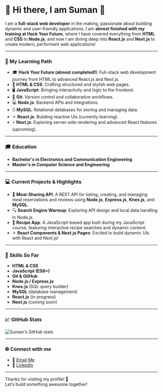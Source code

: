 # 👋 Hi there, I am Suman 👋

I am a **full-stack web developer** in the making, passionate about building dynamic and user-friendly applications. I am **almost finished with my training at Hack Your Future**, where I have covered everything from **HTML** and **CSS** to **Node.js**, and now I am diving deep into **React.js** and **Next.js** to create modern, performant web applications!

---

### 🌱 My Learning Path
- 🎓 **Hack Your Future (almost completed!)**: Full-stack web development journey from HTML to advanced React.js and Next.js.
- 📜 **HTML & CSS**: Crafting structured and stylish web pages.
- 🖥️ **JavaScript**: Bringing interactivity and logic to the frontend.
- 🔧 **Git**: Version control and collaborative workflows.
- 💻 **Node.js**: Backend APIs and integrations.
- 🗄️ **MySQL**: Relational databases for storing and managing data.
- ⚛️ **React.js**: Building reactive UIs (currently learning).
- ⚡ **Next.js**: Exploring server-side rendering and advanced React features (upcoming).

---

### 🎓 Education
- **Bachelor's in Electronics and Communication Engineering**
- **Master's in Computer Science and Engineering**
  
---

### 💻 Current Projects & Highlights
- 🥗 **Meal-Sharing API**: A REST API for listing, creating, and managing meal reservations and reviews using **Node.js**, **Express.js**, **Knex.js**, and **MySQL**.
- 🔍 **Search Engine Warmup**: Exploring API design and local data handling in Node.js.
- 📜 **Recipe App**: A JavaScript-based app built during my JavaScript course, featuring interactive recipe searches and dynamic content.
- ⚛️ **React Components & Next.js Pages**: Excited to build dynamic UIs with React and Next.js!

---

### 🚀 Skills So Far
- **HTML & CSS**
- **JavaScript (ES6+)**
- **Git & GitHub**
- **Node.js / Express.js**
- **Knex.js** (SQL query builder)
- **MySQL** (database management)
- **React.js** (in progress)
- **Next.js** (coming soon)

---

### 📈 GitHub Stats
![Suman's GitHub stats](https://github-readme-stats.vercel.app/api?username=sumankaundinya&show_icons=true&theme=radical)

---

### 🌐 Connect with me
- 📧 [Email Me](mailto:sumanj241118@gmail.com)
- 💼 [LinkedIn](linkedin.com/in/suman-j-1884b536a)

---

Thanks for visiting my profile! 🚀  
Let’s build something awesome together!
